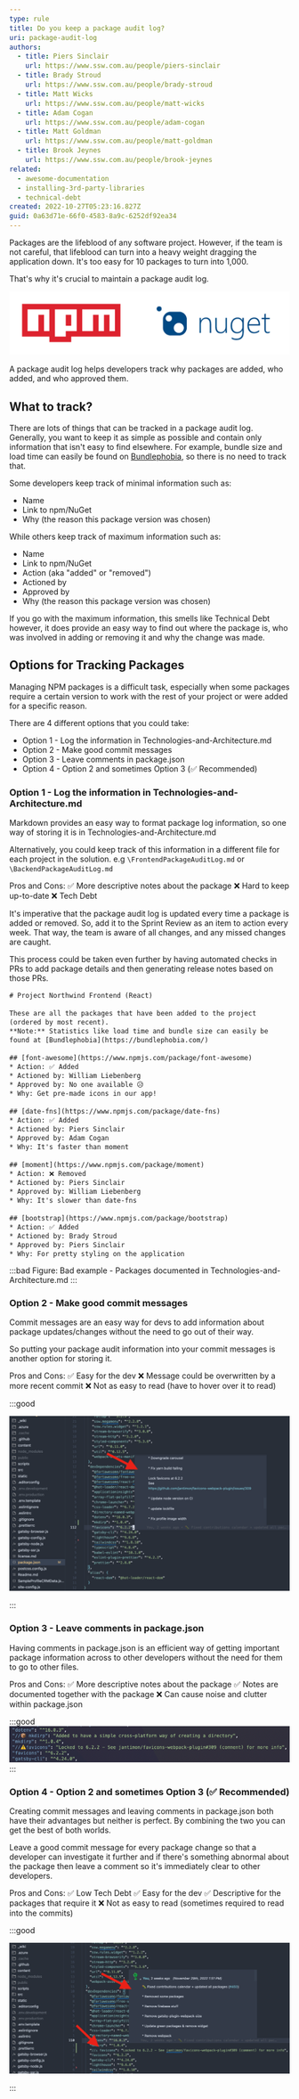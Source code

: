 ```yaml
---
type: rule
title: Do you keep a package audit log?
uri: package-audit-log
authors:
  - title: Piers Sinclair
    url: https://www.ssw.com.au/people/piers-sinclair
  - title: Brady Stroud
    url: https://www.ssw.com.au/people/brady-stroud
  - title: Matt Wicks
    url: https://www.ssw.com.au/people/matt-wicks
  - title: Adam Cogan
    url: https://www.ssw.com.au/people/adam-cogan
  - title: Matt Goldman
    url: https://www.ssw.com.au/people/matt-goldman
  - title: Brook Jeynes
    url: https://www.ssw.com.au/people/brook-jeynes
related:
  - awesome-documentation
  - installing-3rd-party-libraries
  - technical-debt
created: 2022-10-27T05:23:16.827Z
guid: 0a63d71e-66f0-4583-8a9c-6252df92ea34
---
```

Packages are the lifeblood of any software project. However, if the team is not careful, that lifeblood can turn into a heavy weight dragging the application down. It's too easy for 10 packages to turn into 1,000.

That's why it's crucial to maintain a package audit log.

<!--endintro-->

![](3rd-party-check-logos.png)

A package audit log helps developers track why packages are added, who added, and who approved them.

## What to track?

There are lots of things that can be tracked in a package audit log. Generally, you want to keep it as simple as possible and contain only information that isn't easy to find elsewhere. For example, bundle size and load time can easily be found on [Bundlephobia](https://bundlephobia.com), so there is no need to track that.

Some developers keep track of minimal information such as:

* Name
* Link to npm/NuGet
* Why (the reason this package version was chosen)

While others keep track of maximum information such as:

* Name
* Link to npm/NuGet
* Action (aka "added" or "removed")
* Actioned by
* Approved by
* Why (the reason this package version was chosen)

If you go with the maximum information, this smells like Technical Debt however, it does provide an easy way to find out where the package is, who was involved in adding or removing it and why the change was made.

## Options for Tracking Packages

Managing NPM packages is a difficult task, especially when some packages require a certain version to work with the rest of your project or were added for a specific reason.

There are 4 different options that you could take:

* Option 1 - Log the information in Technologies-and-Architecture.md
* Option 2 - Make good commit messages
* Option 3 - Leave comments in package.json
* Option 4 - Option 2 and sometimes Option 3 (✅ Recommended)

### Option 1 - Log the information in Technologies-and-Architecture.md

Markdown provides an easy way to format package log information, so one way of storing it is in Technologies-and-Architecture.md

Alternatively, you could keep track of this information in a different file for each project in the solution. e.g `\FrontendPackageAuditLog.md` or `\BackendPackageAuditLog.md`

Pros and Cons:
✅ More descriptive notes about the package
❌ Hard to keep up-to-date
❌ Tech Debt  

It's imperative that the package audit log is updated every time a package is added or removed. So, add it to the Sprint Review as an item to action every week. That way, the team is aware of all changes, and any missed changes are caught.

This process could be taken even further by having automated checks in PRs to add package details and then generating release notes based on those PRs.

```
# Project Northwind Frontend (React)

These are all the packages that have been added to the project (ordered by most recent).  
**Note:** Statistics like load time and bundle size can easily be found at [Bundlephobia](https://bundlephobia.com/)

## [font-awesome](https://www.npmjs.com/package/font-awesome)
* Action: ✅ Added
* Actioned by: William Liebenberg
* Approved by: No one available 😥
* Why: Get pre-made icons in our app!

## [date-fns](https://www.npmjs.com/package/date-fns)
* Action: ✅ Added
* Actioned by: Piers Sinclair
* Approved by: Adam Cogan
* Why: It's faster than moment

## [moment](https://www.npmjs.com/package/moment)
* Action: ❌ Removed
* Actioned by: Piers Sinclair
* Approved by: William Liebenberg
* Why: It's slower than date-fns

## [bootstrap](https://www.npmjs.com/package/bootstrap)
* Action: ✅ Added
* Actioned by: Brady Stroud
* Approved by: Piers Sinclair
* Why: For pretty styling on the application
```

:::bad
Figure: Bad example - Packages documented in Technologies-and-Architecture.md
:::

### Option 2 - Make good commit messages

Commit messages are an easy way for devs to add information about package updates/changes without the need to go out of their way.

So putting your package audit information into your commit messages is another option for storing it.

Pros and Cons:
✅ Easy for the dev
❌ Message could be overwritten by a more recent commit
❌ Not as easy to read (have to hover over it to read)

:::good

![Figure: OK example - Using the VS Code extension GitLens, can see commits on hover within the code](screen-shot-2022-12-15-at-09.33.31.png)

:::

### Option 3 - Leave comments in package.json

Having comments in package.json is an efficient way of getting important package information across to other developers without the need for them to go to other files.

Pros and Cons:
✅ More descriptive notes about the package
✅ Notes are documented together with the package
❌ Can cause noise and clutter within package.json

:::good
![Figure: OK example - Packages documented within package.json](screen-shot-2022-12-15-at-08.47.09.png)
:::

### Option 4 - Option 2 and sometimes Option 3 (✅ Recommended)

Creating commit messages and leaving comments in package.json both have their advantages but neither is perfect. By combining the two you can get the best of both worlds.

Leave a good commit message for every package change so that a developer can investigate it further and if there's something abnormal about the package then leave a comment so it's immediately clear to other developers.

Pros and Cons:
✅ Low Tech Debt
✅ Easy for the dev
✅ Descriptive for the packages that require it
❌ Not as easy to read (sometimes required to read into the commits)

:::good

![Figure: Both Git commits with GitLens and package.json comments](screen-shot-2022-12-15-at-09.43.58.png)

:::
